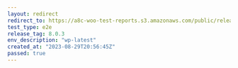 ```yaml
---
layout: redirect
redirect_to: https://a8c-woo-test-reports.s3.amazonaws.com/public/release/8.0.3/wp-latest/e2e/index.html
test_type: e2e
release_tag: 8.0.3
env_description: "wp-latest"
created_at: "2023-08-29T20:56:45Z"
passed: true
---
```

